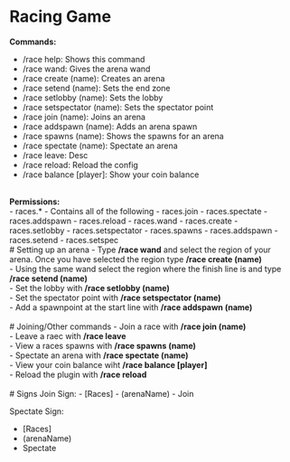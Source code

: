 # Racing Game
<b>Commands:</b><br>
- /race help: Shows this command
- /race wand: Gives the arena wand
- /race create (name): Creates an arena
- /race setend (name): Sets the end zone
- /race setlobby (name): Sets the lobby
- /race setspectator (name): Sets the spectator point
- /race join (name): Joins an arena
- /race addspawn (name): Adds an arena spawn
- /race spawns (name): Shows the spawns for an arena
- /race spectate (name): Spectate an arena
- /race leave: Desc
- /race reload: Reload the config
- /race balance [player]: Show your coin balance

<br>
<b>Permissions:</b><br>
- races.* - Contains all of the following
- races.join
- races.spectate
- races.addspawn
- races.reload
- races.wand
- races.create
- races.setlobby
- races.setspectator
- races.spawns
- races.addspawn
- races.setend
- races.setspec

<br>
# Setting up an arena
- Type <b>/race wand</b> and select the region of your arena. Once you have selected the region type <b>/race create (name)</b><br>
- Using the same wand select the region where the finish line is and type <b>/race setend (name)</b><br>
- Set the lobby with <b>/race setlobby (name)</b><br>
- Set the spectator point with <b>/race setspectator (name)</b><br>
- Add a spawnpoint at the start line with <b>/race addspawn (name)</b><br>

<br>
# Joining/Other commands
- Join a race with <b>/race join (name)</b><br>
- Leave a raec with <b>/race leave</b><br>
- View a races spawns with <b>/race spawns (name)</b><br>
- Spectate an arena with <b>/race spectate (name)</b><br>
- View your coin balance wiht <b>/race balance [player]</b><br>
- Reload the plugin with <b>/race reload</b><br>

<br>
# Signs
Join Sign:
- [Races]
- (arenaName)
- Join

Spectate Sign:
- [Races]
- (arenaName)
- Spectate
